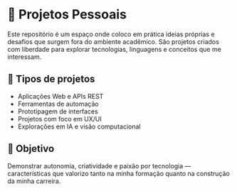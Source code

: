 # 💼 Projetos Pessoais

Este repositório é um espaço onde coloco em prática ideias próprias e desafios que surgem fora do ambiente acadêmico. São projetos criados com liberdade para explorar tecnologias, linguagens e conceitos que me interessam.

## 🔧 Tipos de projetos

- Aplicações Web e APIs REST
- Ferramentas de automação
- Prototipagem de interfaces
- Projetos com foco em UX/UI
- Explorações em IA e visão computacional

## 🧩 Objetivo

Demonstrar autonomia, criatividade e paixão por tecnologia — características que valorizo tanto na minha formação quanto na construção da minha carreira.